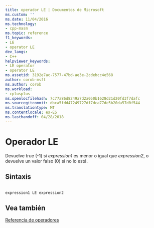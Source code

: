```yaml
---
title: operador LE | Documentos de Microsoft
ms.custom: ''
ms.date: 11/04/2016
ms.technology:
- cpp-masm
ms.topic: reference
f1_keywords:
- LE
- operator LE
dev_langs:
- C++
helpviewer_keywords:
- LE operator
- operator LE
ms.assetid: 3192e7ac-7577-47bd-ae3e-2cdebcc4e568
author: corob-msft
ms.author: corob
ms.workload:
- cplusplus
ms.openlocfilehash: 7c77a86d8249a7d2a050b1628d21d20fd3f7dafc
ms.sourcegitcommit: dbca5fdd47249727df7dca77de5b20da57d0f544
ms.translationtype: MT
ms.contentlocale: es-ES
ms.lasthandoff: 04/28/2018
---
```

# <a name="operator-le"></a>Operador LE
Devuelve true (-1) si *expression1* es menor o igual que *expression2*, o devuelve un valor falso (0) si no lo está.  
  
## <a name="syntax"></a>Sintaxis  
  
```  
  
expression1 LE expression2  
```  
  
## <a name="see-also"></a>Vea también  
 [Referencia de operadores](../../assembler/masm/operators-reference.md)